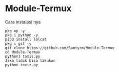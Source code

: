 # Module-Termux
Cara instalasi nya

````
pkg up -y
pkg i python -y
pip3 install lolcat
pkg i git -y
git clone https://github.com/Santyrm/Module-Termux
cd Module-Termux
python3 toxiz.py
Jika tidak bisa lakukan
python toxiz.py
````
